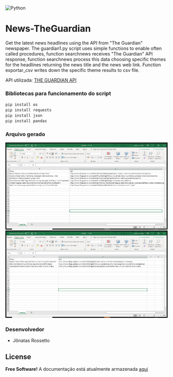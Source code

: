 ![Python](https://www.python.org/static/img/python-logo@2x.png)

# News-TheGuardian
Get the latest news headlines using the API from "The Guardian" newspaper.
The guardian1.py script uses simple functions to enable often called procedures, function searchnews receives "The Guardian" API response, function searchnews process this data choosing specific themes for the headlines returning the news title and the news web link. Function exportar_csv writes down the specific theme results to csv file.

API utilizada: [THE GUARDIAN API](https://open-platform.theguardian.com/explore/ )

### Bibliotecas para funcionamento do script
``` sh
pip install os
pip install requests 
pip install json
pip install pandas
```

### Arquivo gerado
![Aplicação](fig1.png)
![Aplicação](fig2.png)

### Desenvolvedor

 - Jônatas Rossetto

 License
 ----
 **Free Software!** A documentação está atualmente armazenada [aqui](https://github.com/jonatasrossetto/News-TheGuardian)